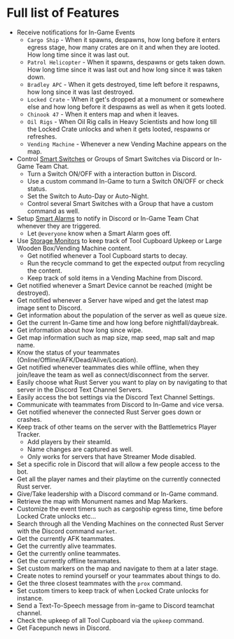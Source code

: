 # Full list of Features

* Receive notifications for In-Game Events
    - `Cargo Ship` - When it spawns, despawns, how long before it enters egress stage, how many crates are on it and when they are looted. How long time since it was last out.
    - `Patrol Helicopter` - When it spawns, despawns or gets taken down. How long time since it was last out and how long since it was taken down.
    - `Bradley APC` - When it gets destroyed, time left before it respawns, how long since it was last destroyed.
    - `Locked Crate` - When it get's dropped at a monument or somewhere else and how long before it despawns as well as when it gets looted.
    - `Chinook 47` - When it enters map and when it leaves.
    - `Oil Rigs` - When Oil Rig calls in Heavy Scientists and how long till the Locked Crate unlocks and when it gets looted, respawns or refreshes.
    - `Vending Machine` - Whenever a new Vending Machine appears on the map.
* Control [Smart Switches](smart_devices.md#smart-switches) or Groups of Smart Switches via Discord or In-Game Team Chat.
    - Turn a Switch ON/OFF with a interaction button in Discord.
    - Use a custom command In-Game to turn a Switch ON/OFF or check status.
    - Set the Switch to Auto-Day or Auto-Night.
    - Control several Smart Switches with a Group that have a custom command as well.
* Setup [Smart Alarms](smart_devices.md#smart-alarms) to notify in Discord or In-Game Team Chat whenever they are triggered.
    - Let `@everyone` know when a Smart Alarm goes off.
* Use [Storage Monitors](smart_devices.md#storage-monitors) to keep track of Tool Cupboard Upkeep or Large Wooden Box/Vending Machine content.
    - Get notified whenever a Tool Cupboard starts to decay.
    - Run the recycle command to get the expected output from recycling the content.
    - Keep track of sold items in a Vending Machine from Discord.
* Get notified whenever a Smart Device cannot be reached (might be destroyed).
* Get notified whenever a Server have wiped and get the latest map image sent to Discord.
* Get information about the population of the server as well as queue size.
* Get the current In-Game time and how long before nightfall/daybreak.
* Get information about how long since wipe.
* Get map information such as map size, map seed, map salt and map name.
* Know the status of your teammates (Online/Offline/AFK/Dead/Alive/Location).
* Get notified whenever teammates dies while offline, when they join/leave the team as well as connect/disconnect from the server.
* Easily choose what Rust Server you want to play on by navigating to that server in the Discord Text Channel Servers.
* Easily access the bot settings via the Discord Text Channel Settings.
* Communicate with teammates from Discord to In-Game and vice versa.
* Get notified whenever the connected Rust Server goes down or crashes.
* Keep track of other teams on the server with the Battlemetrics Player Tracker.
    - Add players by their steamId.
    - Name changes are captured as well.
    - Only works for servers that have Streamer Mode disabled.
* Set a specific role in Discord that will allow a few people access to the bot.
* Get all the player names and their playtime on the currently connected Rust server.
* Give/Take leadership with a Discord command or In-Game command.
* Retrieve the map with Monument names and Map Markers.
* Customize the event timers such as cargoship egress time, time before Locked Crate unlocks etc...
* Search through all the Vending Machines on the connected Rust Server with the Discord command `market`.
* Get the currently AFK teammates.
* Get the currently alive teammates.
* Get the currently online teammates.
* Get the currently offline teammates.
* Set custom markers on the map and navigate to them at a later stage.
* Create notes to remind yourself or your teammates about things to do.
* Get the three closest teammates with the `prox` command.
* Set custom timers to keep track of when Locked Crate unlocks for instance.
* Send a Text-To-Speech message from in-game to Discord teamchat channel.
* Check the upkeep of all Tool Cupboard via the `upkeep` command.
* Get Facepunch news in Discord.
